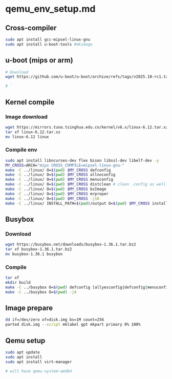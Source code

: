 # qemu_env_setup.md

## Cross-compiler

```bash
sudo apt install gcc-mipsel-linux-gnu
sudo apt install u-boot-tools #mkimage
```

## u-boot (mips or arm)

```bash
# Download
wget https://github.com/u-boot/u-boot/archive/refs/tags/v2025.10-rc1.tar.gz

# `
```




## Kernel compile

### Image download

```bash
wget https://mirrors.tuna.tsinghua.edu.cn/kernel/v6.x/linux-6.12.tar.xz
tar xf linux-6.12.tar.xz
mv linux-6.12 linux
```

### Compile env

```bash
sudo apt install libncurses-dev flex bison libssl-dev libelf-dev -y
MY_CROSS=ARCH="mips CROSS_COMPILE=mipsel-linux-gnu-"
make -C ../linux/ O=$(pwd) $MY_CROSS defconfig
make -C ../linux/ O=$(pwd) $MY_CROSS allnoconfig
make -C ../linux/ O=$(pwd) $MY_CROSS menuconfig 
make -C ../linux/ O=$(pwd) $MY_CROSS distclean # clean .config as well
make -C ../linux/ O=$(pwd) $MY_CROSS bzImage
make -C ../linux/ O=$(pwd) $MY_CROSS mrproper
make -C ../linux/ O=$(pwd) $MY_CROSS -j16
make -C ../linux/ INSTALL_PATH=$(pwd)/output O=$(pwd) $MY_CROSS install

```

## Busybox

### Download

```bash
wget https://busybox.net/downloads/busybox-1.36.1.tar.bz2
tar xf busybox-1.36.1.tar.bz2
mv busybox-1.36.1 busybox
```

### Compile

```bash
tar xf 
mkdir build
make -C ../busybox O=$(pwd) defconfig [allyesconfig|defconfig|menuconfig]
make -C ../busybox O=$(pwd) -j4
```

## Image prepare

```bash
dd if=/dev/zero of=disk.img bs=1M count=256
parted disk.img --script mklabel gpt mkpart primary 0% 100%
```

## Qemu setup

```bash
sudo apt update
sudo apt install 
sudo apt install virt-manager

# will have qemu-system-amd64
```


